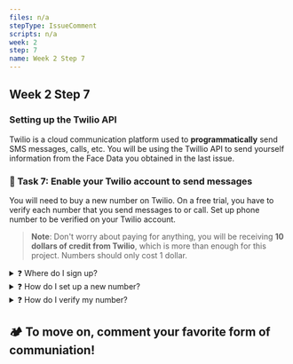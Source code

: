 ```yaml
---
files: n/a
stepType: IssueComment
scripts: n/a
week: 2
step: 7
name: Week 2 Step 7
---
```

## Week 2 Step 7
### Setting up the Twilio API
Twilio is a cloud communication platform used to **programmatically** send SMS messages, calls, etc. You will be using the Twillio API to send yourself information from the Face Data you obtained in the last issue.

### 📝 Task 7: Enable your Twilio account to send messages
You will need to buy a new number on Twilio. On a free trial, you have to verify each number that you send messages to or call. Set up phone number to be verified on your Twilio account.

> **Note**: Don't worry about paying for anything, you will be receiving **10 dollars of credit from Twilio**, which is more than enough for this project. Numbers should only cost 1 dollar.

<details>
<summary>❓ Where do I sign up?</summary>
</br>

Go to the [twilio website](https://www.twilio.com/try-twilio), and create an account here.
</br>
</details>

<details>
<summary>❓ How do I set up a new number?</summary>
</br>

Navigate to your dashboard, then press the three dots on the navigation panel to the left of your screen. Click on the 'phone numbers' option, then press the blue button in the top right corner to buy your own number, preferably from your location. 
</br>
</details>

<details>
<summary>❓ How do I verify my number?</summary>
</br>

Hint: Go back to `phone numbers` in your dashboard and browse the options.
</br>
</details>

## 🏕️ To move on, comment your favorite form of communiation!
